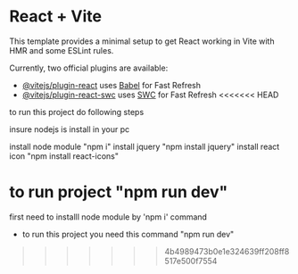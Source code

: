 # React + Vite

This template provides a minimal setup to get React working in Vite with HMR and some ESLint rules.

Currently, two official plugins are available:

- [@vitejs/plugin-react](https://github.com/vitejs/vite-plugin-react/blob/main/packages/plugin-react/README.md) uses [Babel](https://babeljs.io/) for Fast Refresh
- [@vitejs/plugin-react-swc](https://github.com/vitejs/vite-plugin-react-swc) uses [SWC](https://swc.rs/) for Fast Refresh
<<<<<<< HEAD


to run this project do following steps

insure nodejs is install in your pc

install node module "npm i"
install jquery "npm install jquery"
install react icon "npm install react-icons"


to run project 
"npm run dev"
=======
first need to installl node module by 'npm i' command
- to run this project you need this command "npm run dev"
>>>>>>> 4b4989473b0e1e324639ff208ff8517e500f7554
